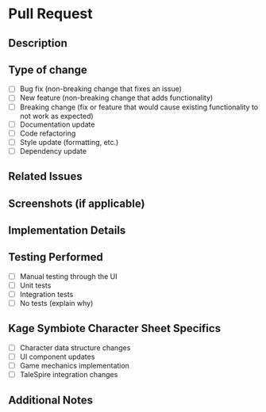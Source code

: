 # Pull Request

## Description
<!-- Provide a brief summary of the changes made in this PR -->

## Type of change
- [ ] Bug fix (non-breaking change that fixes an issue)
- [ ] New feature (non-breaking change that adds functionality)
- [ ] Breaking change (fix or feature that would cause existing functionality to not work as expected)
- [ ] Documentation update
- [ ] Code refactoring
- [ ] Style update (formatting, etc.)
- [ ] Dependency update

## Related Issues
<!-- Reference any related issues using the GitHub issue linking syntax (#issueNumber) -->

## Screenshots (if applicable)
<!-- Include screenshots or GIFs showing visual changes -->

## Implementation Details
<!-- Provide a more detailed explanation of the changes made and the approach taken -->

## Testing Performed
- [ ] Manual testing through the UI
- [ ] Unit tests
- [ ] Integration tests
- [ ] No tests (explain why)

## Kage Symbiote Character Sheet Specifics
- [ ] Character data structure changes
- [ ] UI component updates
- [ ] Game mechanics implementation
- [ ] TaleSpire integration changes

## Additional Notes
<!-- Any additional information that reviewers should know --> 